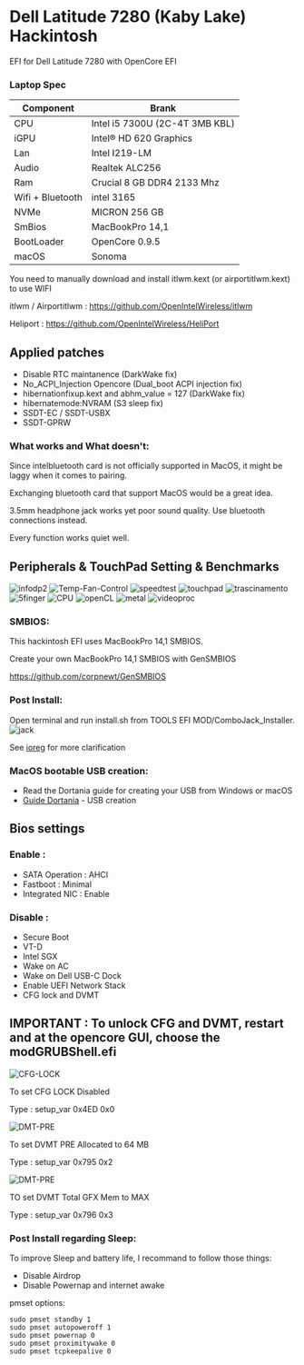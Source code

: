 # Dell Latitude 7280 (Kaby Lake) Hackintosh


EFI for Dell Latitude 7280 with OpenCore EFI

### Laptop Spec

| Component        | Brank                              |
| ---------------- | ---------------------------------- |
| CPU              | Intel i5 7300U (2C-4T 3MB KBL)     |
| iGPU             | Intel® HD 620 Graphics             |
| Lan              | Intel I219-LM                      |
| Audio            | Realtek ALC256                     |
| Ram              | Crucial 8 GB DDR4 2133 Mhz         |
| Wifi + Bluetooth | intel 3165                         |
| NVMe             | MICRON 256 GB                      |
| SmBios           | MacBookPro 14,1                    |
| BootLoader       | OpenCore 0.9.5                     |
| macOS            | Sonoma                             |


You need to manually download and install itlwm.kext (or airportitlwm.kext) to use WIFI

itlwm / Airportitlwm : https://github.com/OpenIntelWireless/itlwm

Heliport : https://github.com/OpenIntelWireless/HeliPort


## Applied patches 

- Disable RTC maintanence (DarkWake fix)
- No_ACPI_Injection Opencore (Dual_boot ACPI injection fix)
- hibernationfixup.kext and abhm_value = 127 (DarkWake fix)
- hibernatemode:NVRAM (S3 sleep fix)
- SSDT-EC / SSDT-USBX
- SSDT-GPRW

### What works and What doesn't:

Since intelbluetooth card is not officially supported in MacOS, it might be laggy when it comes to pairing.

Exchanging bluetooth card that support MacOS would be a great idea.

3.5mm headphone jack works yet poor sound quality. Use bluetooth connections instead.

Every function works quiet well.

## Peripherals & TouchPad Setting & Benchmarks

![infodp2](./Screenshot/pci-list.png)
![Temp-Fan-Control](./Screenshot/Temp-Fan-Control.png)
![speedtest](./Screenshot/speedtest.png)
![touchpad](./Screenshot/touchpad.png)
![trascinamento](./Screenshot/trascinamento.png)
![5finger](./Screenshot/fingermgmt.png)
![CPU](./Screenshot/CPU.png)
![openCL](./Screenshot/openCL.png)
![metal](./Screenshot/metal.png)
![videoproc](./Screenshot/videoproc.png)

### SMBIOS:

This hackintosh EFI uses MacBookPro 14,1 SMBIOS.

Create your own MacBookPro 14,1 SMBIOS with GenSMBIOS

https://github.com/corpnewt/GenSMBIOS

### Post Install:

Open terminal and run install.sh from TOOLS EFI MOD/ComboJack_Installer.
![jack](./Screenshot/Combojackfix.png)

See [ioreg](./MacBook%20Pro%2014%2C1.ioreg) for more clarification


### MacOS bootable USB creation:
- Read the Dortania guide for creating your USB from Windows or macOS
- [Guide Dortania](https://dortania.github.io/OpenCore-Install-Guide/installer-guide/) - USB creation


## Bios settings
### Enable :
* SATA Operation : AHCI
* Fastboot : Minimal
* Integrated NIC : Enable


### Disable : 
* Secure Boot
* VT-D
* Intel SGX
* Wake on AC
* Wake on Dell USB-C Dock
* Enable UEFI Network Stack
* CFG lock and DVMT

## IMPORTANT : To unlock CFG and DVMT, restart and at the opencore GUI, choose the modGRUBShell.efi

![CFG-LOCK](./Screenshot/CFG-LOCK.png)

To set CFG LOCK Disabled

Type : setup_var 0x4ED 0x0


![DMT-PRE](./Screenshot/DVMT-PRE.png)

To set DVMT PRE Allocated to 64 MB

Type : setup_var 0x795 0x2

![DMT-PRE](./Screenshot/DVMT-TOT.png)

TO set DVMT Total GFX Mem to MAX

Type : setup_var 0x796 0x3


### Post Install regarding Sleep:

To improve Sleep and battery life, I recommand to follow those things:

- Disable Airdrop
- Disable Powernap and internet awake

pmset options: 
```
sudo pmset standby 1
sudo pmset autopoweroff 1
sudo pmset powernap 0
sudo pmset proximitywake 0
sudo pmset tcpkeepalive 0
```


